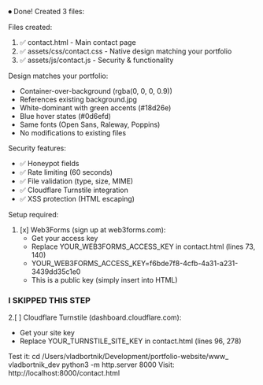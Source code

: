 

⏺ Done! Created 3 files:

Files created:
1. ✅ contact.html - Main contact page
2. ✅ assets/css/contact.css - Native design matching
   your portfolio
3. ✅ assets/js/contact.js - Security & functionality

Design matches your portfolio:
- Container-over-background (rgba(0, 0, 0, 0.9))
- References existing background.jpg
- White-dominant with green accents (#18d26e)
- Blue hover states (#0d6efd)
- Same fonts (Open Sans, Raleway, Poppins)
- No modifications to existing files

Security features:
- ✅ Honeypot fields
- ✅ Rate limiting (60 seconds)
- ✅ File validation (type, size, MIME)
- ✅ Cloudflare Turnstile integration
- ✅ XSS protection (HTML escaping)

Setup required:

1. [x] Web3Forms (sign up at web3forms.com):
   - Get your access key
   - Replace YOUR_WEB3FORMS_ACCESS_KEY in contact.html
   (lines 73, 140)
   - YOUR_WEB3FORMS_ACCESS_KEY=f6bde7f8-4cfb-4a31-a231-3439dd35c1e0
   - This is a public key (simply insert into HTML)

### I SKIPPED THIS STEP
2.[ ] Cloudflare Turnstile (dashboard.cloudflare.com):
   - Get your site key
   - Replace YOUR_TURNSTILE_SITE_KEY in contact.html
   (lines 96, 278)

Test it:
cd /Users/vladbortnik/Development/portfolio-website/www_
vladbortnik_dev
python3 -m http.server 8000
Visit: http://localhost:8000/contact.html



